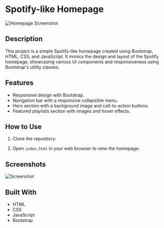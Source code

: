 # Spotify-like Homepage

![Homepage Screenshot](./static/screenshot.png)

## Description

This project is a simple Spotify-like homepage created using Bootstrap, HTML, CSS, and JavaScript. It mimics the design and layout of the Spotify homepage, showcasing various UI components and responsiveness using Bootstrap's utility classes.


## Features

- Responsive design with Bootstrap.
- Navigation bar with a responsive collapsible menu.
- Hero section with a background image and call-to-action buttons.
- Featured playlists section with images and hover effects.

## How to Use

1. Clone the repository:

2. Open `index.html` in your web browser to view the homepage.

## Screenshots

![Screenshot ](./static/screenshots/screenshot.png)


## Built With

- HTML
- CSS
- JavaScript
- Bootstrap




